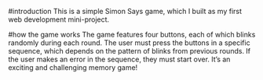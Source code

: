 #introduction
This is a simple Simon Says game, which I built as my first web development mini-project.

#how the game works
The game features four buttons, each of which blinks randomly during each round. The user must press the buttons in a specific sequence, which depends on the pattern of blinks from previous rounds.
If the user makes an error in the sequence, they must start over. It’s an exciting and challenging memory game! 
